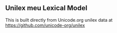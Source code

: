 Unilex meu Lexical Model
----------------------

This is built directly from Unicode.org unilex data at
https://github.com/unicode-org/unilex
